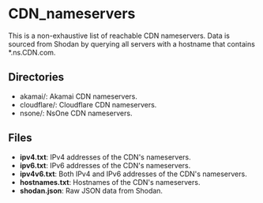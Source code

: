 # CDN_nameservers
This is a non-exhaustive list of reachable CDN nameservers. Data is sourced from Shodan by querying all servers with a hostname that contains *.ns.CDN.com. 

## Directories

- akamai/: Akamai CDN nameservers.
- cloudflare/: Cloudflare CDN nameservers.
- nsone/: NsOne CDN nameservers.

## Files

- **ipv4.txt**: IPv4 addresses of the CDN's nameservers.
- **ipv6.txt**: IPv6 addresses of the CDN's nameservers.
- **ipv4v6.txt**: Both IPv4 and IPv6 addresses of the CDN's nameservers.
- **hostnames.txt**:  Hostnames of the CDN's nameservers.
- **shodan.json**: Raw JSON data from Shodan.


